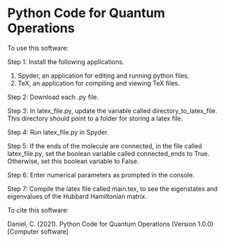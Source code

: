 # Python Code for Quantum Operations

To use this software:

Step 1: Install the following applications.

1) Spyder, an application for editing and running python files.
2) TeX, an application for compiling and viewing TeX files.

Step 2: Download each .py file.

Step 3: In latex_file.py, update the variable called directory_to_latex_file. This directory should point to a folder for storing a latex file. 

Step 4: Run latex_file.py in Spyder.

Step 5: If the ends of the molecule are connected, in the file called latex_file.py, set the boolean variable called connected_ends to True. Otherwise, set this boolean variable to False. 

Step 6: Enter numerical parameters as prompted in the console.

Step 7: Compile the latex file called main.tex, to see the eigenstates and eigenvalues of the Hubbard Hamiltonian matrix.

To cite this software:

Daniel, C. (2021). Python Code for Quantum Operations (Version 1.0.0) [Computer software]
